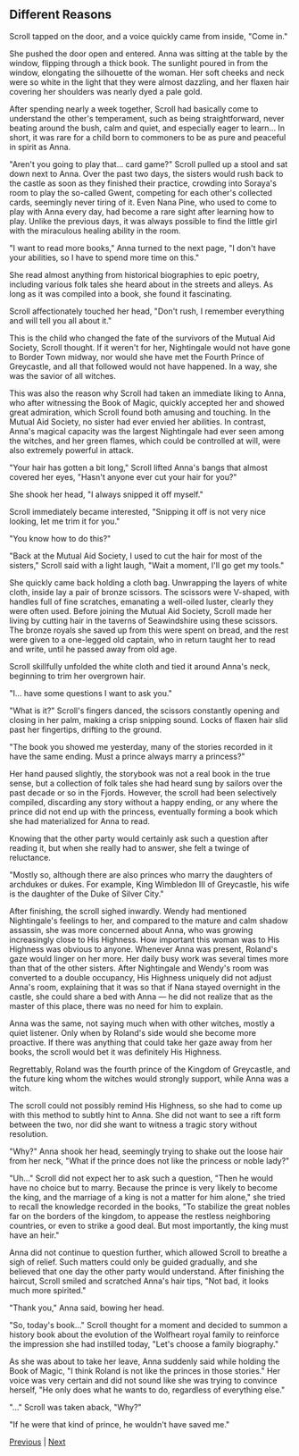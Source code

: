 ## Different Reasons
Scroll tapped on the door, and a voice quickly came from inside, "Come in."



She pushed the door open and entered. Anna was sitting at the table by the window, flipping through a thick book. The sunlight poured in from the window, elongating the silhouette of the woman. Her soft cheeks and neck were so white in the light that they were almost dazzling, and her flaxen hair covering her shoulders was nearly dyed a pale gold.



After spending nearly a week together, Scroll had basically come to understand the other's temperament, such as being straightforward, never beating around the bush, calm and quiet, and especially eager to learn... In short, it was rare for a child born to commoners to be as pure and peaceful in spirit as Anna.



"Aren't you going to play that... card game?" Scroll pulled up a stool and sat down next to Anna. Over the past two days, the sisters would rush back to the castle as soon as they finished their practice, crowding into Soraya's room to play the so-called Gwent, competing for each other's collected cards, seemingly never tiring of it. Even Nana Pine, who used to come to play with Anna every day, had become a rare sight after learning how to play. Unlike the previous days, it was always possible to find the little girl with the miraculous healing ability in the room.



"I want to read more books," Anna turned to the next page, "I don't have your abilities, so I have to spend more time on this."



She read almost anything from historical biographies to epic poetry, including various folk tales she heard about in the streets and alleys. As long as it was compiled into a book, she found it fascinating.



Scroll affectionately touched her head, "Don't rush, I remember everything and will tell you all about it."



This is the child who changed the fate of the survivors of the Mutual Aid Society, Scroll thought. If it weren't for her, Nightingale would not have gone to Border Town midway, nor would she have met the Fourth Prince of Greycastle, and all that followed would not have happened. In a way, she was the savior of all witches.



This was also the reason why Scroll had taken an immediate liking to Anna, who after witnessing the Book of Magic, quickly accepted her and showed great admiration, which Scroll found both amusing and touching. In the Mutual Aid Society, no sister had ever envied her abilities. In contrast, Anna's magical capacity was the largest Nightingale had ever seen among the witches, and her green flames, which could be controlled at will, were also extremely powerful in attack.



"Your hair has gotten a bit long," Scroll lifted Anna's bangs that almost covered her eyes, "Hasn't anyone ever cut your hair for you?"

She shook her head, "I always snipped it off myself."

Scroll immediately became interested, "Snipping it off is not very nice looking, let me trim it for you."

"You know how to do this?"

"Back at the Mutual Aid Society, I used to cut the hair for most of the sisters," Scroll said with a light laugh, "Wait a moment, I'll go get my tools."

She quickly came back holding a cloth bag. Unwrapping the layers of white cloth, inside lay a pair of bronze scissors. The scissors were V-shaped, with handles full of fine scratches, emanating a well-oiled luster, clearly they were often used. Before joining the Mutual Aid Society, Scroll made her living by cutting hair in the taverns of Seawindshire using these scissors. The bronze royals she saved up from this were spent on bread, and the rest were given to a one-legged old captain, who in return taught her to read and write, until he passed away from old age.

Scroll skillfully unfolded the white cloth and tied it around Anna's neck, beginning to trim her overgrown hair.

"I... have some questions I want to ask you."

"What is it?" Scroll's fingers danced, the scissors constantly opening and closing in her palm, making a crisp snipping sound. Locks of flaxen hair slid past her fingertips, drifting to the ground.



"The book you showed me yesterday, many of the stories recorded in it have the same ending. Must a prince always marry a princess?" 



Her hand paused slightly, the storybook was not a real book in the true sense, but a collection of folk tales she had heard sung by sailors over the past decade or so in the Fjords. However, the scroll had been selectively compiled, discarding any story without a happy ending, or any where the prince did not end up with the princess, eventually forming a book which she had materialized for Anna to read.



Knowing that the other party would certainly ask such a question after reading it, but when she really had to answer, she felt a twinge of reluctance.



"Mostly so, although there are also princes who marry the daughters of archdukes or dukes. For example, King Wimbledon III of Greycastle, his wife is the daughter of the Duke of Silver City."



After finishing, the scroll sighed inwardly. Wendy had mentioned Nightingale's feelings to her, and compared to the mature and calm shadow assassin, she was more concerned about Anna, who was growing increasingly close to His Highness. How important this woman was to His Highness was obvious to anyone. Whenever Anna was present, Roland's gaze would linger on her more. Her daily busy work was several times more than that of the other sisters. After Nightingale and Wendy's room was converted to a double occupancy, His Highness uniquely did not adjust Anna's room, explaining that it was so that if Nana stayed overnight in the castle, she could share a bed with Anna — he did not realize that as the master of this place, there was no need for him to explain.



Anna was the same, not saying much when with other witches, mostly a quiet listener. Only when by Roland's side would she become more proactive. If there was anything that could take her gaze away from her books, the scroll would bet it was definitely His Highness.



Regrettably, Roland was the fourth prince of the Kingdom of Greycastle, and the future king whom the witches would strongly support, while Anna was a witch.



The scroll could not possibly remind His Highness, so she had to come up with this method to subtly hint to Anna. She did not want to see a rift form between the two, nor did she want to witness a tragic story without resolution.



"Why?" Anna shook her head, seemingly trying to shake out the loose hair from her neck, "What if the prince does not like the princess or noble lady?"



"Uh..." Scroll did not expect her to ask such a question, "Then he would have no choice but to marry. Because the prince is very likely to become the king, and the marriage of a king is not a matter for him alone," she tried to recall the knowledge recorded in the books, "To stabilize the great nobles far on the borders of the kingdom, to appease the restless neighboring countries, or even to strike a good deal. But most importantly, the king must have an heir."



Anna did not continue to question further, which allowed Scroll to breathe a sigh of relief. Such matters could only be guided gradually, and she believed that one day the other party would understand. After finishing the haircut, Scroll smiled and scratched Anna's hair tips, "Not bad, it looks much more spirited."



"Thank you," Anna said, bowing her head.



"So, today's book..." Scroll thought for a moment and decided to summon a history book about the evolution of the Wolfheart royal family to reinforce the impression she had instilled today, "Let's choose a family biography."



As she was about to take her leave, Anna suddenly said while holding the Book of Magic, "I think Roland is not like the princes in those stories." Her voice was very certain and did not sound like she was trying to convince herself, "He only does what he wants to do, regardless of everything else."



"..." Scroll was taken aback, "Why?"



"If he were that kind of prince, he wouldn't have saved me."





[Previous](CH0105.md) | [Next](CH0107.md)

